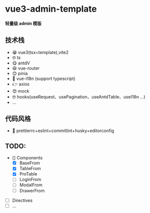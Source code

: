 # vue3-admin-template

#### 轻量级 admin 模版

## 技术栈

- 😁 vue3(tsx+template),vite2
- 🤓 ts
- 😋 antdV
- 😆 vue-router
- 😊 pinia
- 🧐 vue-i18n (support typescript)
- 👉 axios
- 😍 mock
- 🤓 hooks(useRequest、usePagination、useAntdTable、useI18n ...)
- ...

## 代码风格

- 👻 prettierrc+eslint+commitlint+husky+editorconfig

## TODO:

- [] Components
  - [x] BaseFrom
  - [x] TableFrom
  - [x] ProTable
  - [ ] LoginFrom
  - [ ] ModalFrom
  - [ ] DrawerFrom
- [ ] Directives
- [ ] ...
